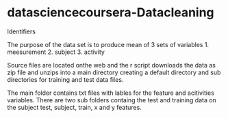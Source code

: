 # datasciencecoursera-Datacleaning


Identifiers

The purpose of the data set is to produce mean of 3 sets of variables
    1. meesurement
    2. subject
    3. activity

Source files are located onthe web and the r script downloads the data as zip file and unzips into a 
main directory creating a default directory and sub directories for training and test data files.

The main folder contains txt files with lables for the feature and acitivities variables.
There are two sub folders containg the test and training data on  the subject test, subject, 
train, x and y features.

